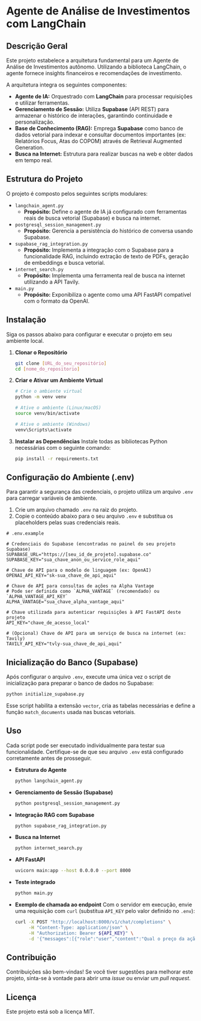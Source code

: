 # Agente de Análise de Investimentos com LangChain

## Descrição Geral

Este projeto estabelece a arquitetura fundamental para um Agente de Análise de Investimentos autônomo. Utilizando a biblioteca LangChain, o agente fornece insights financeiros e recomendações de investimento.

A arquitetura integra os seguintes componentes:
- **Agente de IA:** Orquestrado com **LangChain** para processar requisições e utilizar ferramentas.
- **Gerenciamento de Sessão:** Utiliza **Supabase** (API REST) para armazenar o histórico de interações, garantindo continuidade e personalização.
- **Base de Conhecimento (RAG):** Emprega **Supabase** como banco de dados vetorial para indexar e consultar documentos importantes (ex: Relatórios Focus, Atas do COPOM) através de Retrieval Augmented Generation.
- **Busca na Internet:** Estrutura para realizar buscas na web e obter dados em tempo real.

## Estrutura do Projeto

O projeto é composto pelos seguintes scripts modulares:

- `langchain_agent.py`
  - **Propósito:** Define o agente de IA já configurado com ferramentas reais de busca vetorial (Supabase) e busca na internet.
- `postgresql_session_management.py`
  - **Propósito:** Gerencia a persistência do histórico de conversa usando Supabase.
- `supabase_rag_integration.py`
  - **Propósito:** Implementa a integração com o Supabase para a funcionalidade RAG, incluindo extração de texto de PDFs, geração de embeddings e busca vetorial.
- `internet_search.py`
  - **Propósito:** Implementa uma ferramenta real de busca na internet utilizando a API Tavily.
- `main.py`
  - **Propósito:** Exponibiliza o agente como uma API FastAPI compatível com o formato da OpenAI.

## Instalação

Siga os passos abaixo para configurar e executar o projeto em seu ambiente local.

1. **Clonar o Repositório**
   ```bash
   git clone [URL_do_seu_repositório]
   cd [nome_do_repositorio]
   ```

2. **Criar e Ativar um Ambiente Virtual**
   ```bash
   # Crie o ambiente virtual
   python -m venv venv

   # Ative o ambiente (Linux/macOS)
   source venv/bin/activate

   # Ative o ambiente (Windows)
   venv\Scripts\activate
   ```

3. **Instalar as Dependências**
   Instale todas as bibliotecas Python necessárias com o seguinte comando:
   ```bash
   pip install -r requirements.txt
   ```

## Configuração do Ambiente (.env)

Para garantir a segurança das credenciais, o projeto utiliza um arquivo `.env` para carregar variáveis de ambiente.

1. Crie um arquivo chamado `.env` na raiz do projeto.
2. Copie o conteúdo abaixo para o seu arquivo `.env` e substitua os placeholders pelas suas credenciais reais.

```plaintext
# .env.example

# Credenciais do Supabase (encontradas no painel do seu projeto Supabase)
SUPABASE_URL="https://[seu_id_de_projeto].supabase.co"
SUPABASE_KEY="sua_chave_anon_ou_service_role_aqui"

# Chave de API para o modelo de linguagem (ex: OpenAI)
OPENAI_API_KEY="sk-sua_chave_de_api_aqui"

# Chave de API para consultas de ações na Alpha Vantage
# Pode ser definida como `ALPHA_VANTAGE` (recomendado) ou `ALPHA_VANTAGE_API_KEY`
ALPHA_VANTAGE="sua_chave_alpha_vantage_aqui"

# Chave utilizada para autenticar requisições à API FastAPI deste projeto
API_KEY="chave_de_acesso_local"

# (Opcional) Chave de API para um serviço de busca na internet (ex: Tavily)
TAVILY_API_KEY="tvly-sua_chave_de_api_aqui"
```

## Inicialização do Banco (Supabase)

Após configurar o arquivo `.env`, execute uma única vez o script de inicialização
para preparar o banco de dados no Supabase:

```bash
python initialize_supabase.py
```

Esse script habilita a extensão `vector`, cria as tabelas necessárias e define a
função `match_documents` usada nas buscas vetoriais.

## Uso

Cada script pode ser executado individualmente para testar sua funcionalidade. Certifique-se de que seu arquivo `.env` está configurado corretamente antes de prosseguir.

- **Estrutura do Agente**
  ```bash
  python langchain_agent.py
  ```

- **Gerenciamento de Sessão (Supabase)**
  ```bash
  python postgresql_session_management.py
  ```

- **Integração RAG com Supabase**
  ```bash
  python supabase_rag_integration.py
  ```

- **Busca na Internet**
  ```bash
  python internet_search.py
  ```

- **API FastAPI**
  ```bash
  uvicorn main:app --host 0.0.0.0 --port 8000
  ```

- **Teste integrado**
  ```bash
  python main.py
  ```

- **Exemplo de chamada ao endpoint**
  Com o servidor em execução, envie uma requisição com `curl` (substitua `API_KEY` pelo valor definido no `.env`):
  ```bash
  curl -X POST "http://localhost:8000/v1/chat/completions" \
       -H "Content-Type: application/json" \
       -H "Authorization: Bearer ${API_KEY}" \
       -d '{"messages":[{"role":"user","content":"Qual o preço da ação BBAS3?"}]}'
  ```

## Contribuição

Contribuições são bem-vindas! Se você tiver sugestões para melhorar este projeto, sinta-se à vontade para abrir uma *issue* ou enviar um *pull request*.

## Licença

Este projeto está sob a licença MIT.
